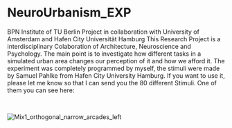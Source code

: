 # NeuroUrbanism_EXP
BPN Institute of TU Berlin Project in collaboration with University of Amsterdam and Hafen City Universität Hamburg  This Research Project is a interdisciplinary Colaboration of Architecture, Neuroscience and Psychology. The main point is to investigate how different tasks in a simulated urban area changes our perception of it and how we afford it. The experiment was completely programmed by myself, the stimuli were made by Samuel Pahlke from Hafen City University Hamburg. If you want to use it, please let me know so that I can send you the 80 different Stimuli. One of them you can see here:

&ensp;

![Mix1_orthogonal_narrow_arcades_left](https://user-images.githubusercontent.com/79472608/142735408-ecf40e0b-d841-4afa-b2f8-4072302c0c17.jpg)
